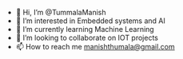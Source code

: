 - 👋 Hi, I’m @TummalaManish
- 👀 I’m interested in Embedded systems and AI
- 🌱 I’m currently learning Machine Learning
- 💞️ I’m looking to collaborate on IOT projects
- 📫 How to reach me manishthumala@gmail.com

<!---
TummalaManish/TummalaManish is a ✨ special ✨ repository because its `README.md` (this file) appears on your GitHub profile.
You can click the Preview link to take a look at your changes.
--->
